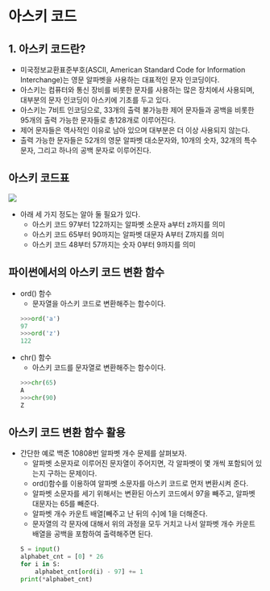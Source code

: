 # 아스키 코드

## 1. 아스키 코드란?
- 미국정보교환표준부호(ASCII, American Standard Code for Information Interchange)는 영문 알파벳을 사용하는 대표적인 문자 인코딩이다.
- 아스키는 컴퓨터와 통신 장비를 비롯한 문자를 사용하는 많은 장치에서 사용되며, 대부분의 문자 인코딩이 아스키에 기초를 두고 있다.
- 아스키는 7비트 인코딩으로, 33개의 출력 불가능한 제어 문자들과 공백을 비롯한 95개의 출력 가능한 문자들로 총128개로 이루어진다.
- 제어 문자들은 역사적인 이유로 남아 있으며 대부분은 더 이상 사용되지 않는다.
- 출력 가능한 문자들은 52개의 영문 알파벳 대소문자와, 10개의 숫자, 32개의 특수 문자, 그리고 하나의 공백 문자로 이루어진다.

## 아스키 코드표
<img src="https://velog.velcdn.com/images%2Fexploit017%2Fpost%2F9eb5ba8c-326f-4ede-9706-7c0d260c6301%2Fimage.png"></img>
- 아래 세 가지 정도는 알아 둘 필요가 있다.
    - 아스키 코드 97부터 122까지는 알파벳 소문자 a부터 z까지를 의미
    - 아스키 코드 65부터 90까지는 알파벳 대문자 A부터 Z까지를 의미
    - 아스키 코드 48부터 57까지는 숫자 0부터 9까지를 의미

## 파이썬에서의 아스키 코드 변환 함수
- ord() 함수
    - 문자열을 아스키 코드로 변환해주는 함수이다.
    ```python
    >>>ord('a')
    97
    >>>ord('z')
    122
    ```
- chr() 함수
    - 아스키 코드를 문자열로 변환해주는 함수이다.
    ```python
    >>>chr(65)
    A
    >>>chr(90)
    Z
    ```

## 아스키 코드 변환 함수 활용
- 간단한 예로 백준 10808번 알파벳 개수 문제를 살펴보자.
    - 알파벳 소문자로 이루어진 문자열이 주어지면, 각 알파벳이 몇 개씩 포함되어 있는지 구하는 문제이다.
    - ord()함수를 이용하여 알파벳 소문자를 아스키 코드로 먼저 변환시켜 준다.
    - 알파벳 소문자를 세기 위해서는 변환된 아스키 코드에서 97을 빼주고, 알파벳 대문자는 65를 빼준다.
    - 알파벳 개수 카운트 배열[빼주고 난 뒤의 수]에 1을 더해준다.
    - 문자열의 각 문자에 대해서 위의 과정을 모두 거치고 나서 알파벳 개수 카운트 배열을 공백을 포함하여 출력해주면 된다.
    ```python
    S = input()
    alphabet_cnt = [0] * 26
    for i in S:
        alphabet_cnt[ord(i) - 97] += 1
    print(*alphabet_cnt)
    ```